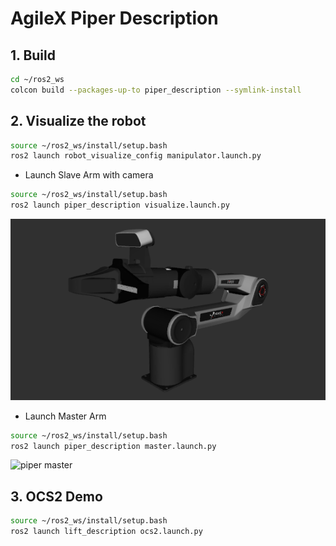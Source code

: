 # AgileX Piper Description

## 1. Build
```bash
cd ~/ros2_ws
colcon build --packages-up-to piper_description --symlink-install
```

## 2. Visualize the robot

```bash
source ~/ros2_ws/install/setup.bash
ros2 launch robot_visualize_config manipulator.launch.py
```

* Launch Slave Arm with camera
```bash
source ~/ros2_ws/install/setup.bash
ros2 launch piper_description visualize.launch.py
```
![piper](../../.images/agilex_piper.png)
* Launch Master Arm
```bash
source ~/ros2_ws/install/setup.bash
ros2 launch piper_description master.launch.py
```
![piper master](../../../../arm_ros2_control/.images/agilex_piper_master.png)

## 3. OCS2 Demo
```bash
source ~/ros2_ws/install/setup.bash
ros2 launch lift_description ocs2.launch.py
```